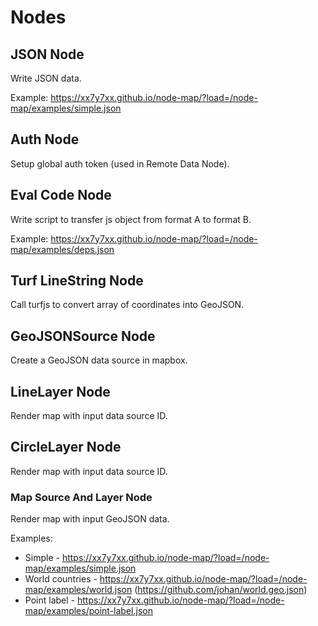 # Nodes

## JSON Node

Write JSON data.

Example: https://xx7y7xx.github.io/node-map/?load=/node-map/examples/simple.json

## Auth Node

Setup global auth token (used in Remote Data Node).

## Eval Code Node

Write script to transfer js object from format A to format B.

Example: https://xx7y7xx.github.io/node-map/?load=/node-map/examples/deps.json

## Turf LineString Node

Call turfjs to convert array of coordinates into GeoJSON.

## GeoJSONSource Node

Create a GeoJSON data source in mapbox.

## LineLayer Node

Render map with input data source ID.

## CircleLayer Node

Render map with input data source ID.

### Map Source And Layer Node

Render map with input GeoJSON data.

Examples:

- Simple - https://xx7y7xx.github.io/node-map/?load=/node-map/examples/simple.json
- World countries - https://xx7y7xx.github.io/node-map/?load=/node-map/examples/world.json (https://github.com/johan/world.geo.json)
- Point label - https://xx7y7xx.github.io/node-map/?load=/node-map/examples/point-label.json
